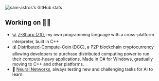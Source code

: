 
![sam-astros's GitHub stats](https://github-readme-stats.vercel.app/api?username=sam-astro)

## Working on 👩‍💻
* 💻 [Z-Sharp (Z#)](https://github.com/sam-astro/Z-Sharp), my own programming language with a cross-platform interpreter, built in C++
* 💰 [Distributed-Compute-Coin (DCC)](https://github.com/sam-astro/Distributed-Compute-Coin), a P2P blockchain cryptocurrency allowing developers to purchase distributed computing power to run their compute-heavy applications. Made in C# for Windows, gradually moving to C++ and other platforms.
* 🧠 [Neural Networks](https://github.com/sam-astro/NN-2), always testing new and challenging tasks for AI to learn
